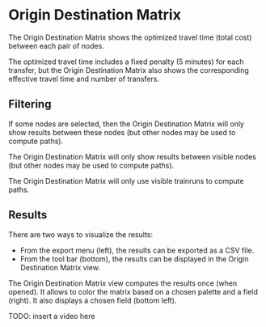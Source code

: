 # Origin Destination Matrix

The Origin Destination Matrix shows the optimized travel time (total cost) between each pair of nodes.

The optimized travel time includes a fixed penalty (5 minutes) for each transfer, but the Origin Destination Matrix also shows the corresponding effective travel time and number of transfers.

## Filtering

If some nodes are selected, then the Origin Destination Matrix will only show results between these nodes (but other nodes may be used to compute paths).

The Origin Destination Matrix will only show results between visible nodes (but other nodes may be used to compute paths).

The Origin Destination Matrix will only use visible trainruns to compute paths.

## Results

There are two ways to visualize the results:
* From the export menu (left), the results can be exported as a CSV file.
* From the tool bar (bottom), the results can be displayed in the Origin Destination Matrix view.

The Origin Destination Matrix view computes the results once (when opened). It allows to color the matrix based on a chosen palette and a field (right). It also displays a chosen field (bottom left).

TODO: insert a video here
